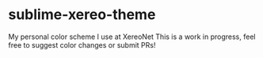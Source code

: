sublime-xereo-theme
===================

My personal color scheme I use at XereoNet
This is a work in progress, feel free to suggest color changes or submit PRs!
